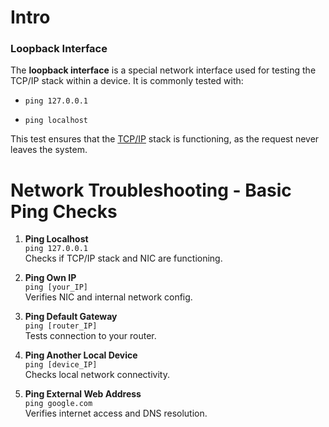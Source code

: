 # Intro

### Loopback Interface

The **loopback interface** is a special network interface used for testing the TCP/IP stack within a device. It is commonly tested with:

- `ping 127.0.0.1`

- `ping localhost`

This test ensures that the [TCP/IP](TCP-IP%20Stack.md) stack is functioning, as the request never leaves the system.


# Network Troubleshooting - Basic Ping Checks

1. **Ping Localhost**  
    `ping 127.0.0.1`  
    Checks if TCP/IP stack and NIC are functioning.
    
2. **Ping Own IP**  
    `ping [your_IP]`  
    Verifies NIC and internal network config.
    
3. **Ping Default Gateway**  
    `ping [router_IP]`  
    Tests connection to your router.
    
4. **Ping Another Local Device**  
    `ping [device_IP]`  
    Checks local network connectivity.
    
5. **Ping External Web Address**  
    `ping google.com`  
    Verifies internet access and DNS resolution.

